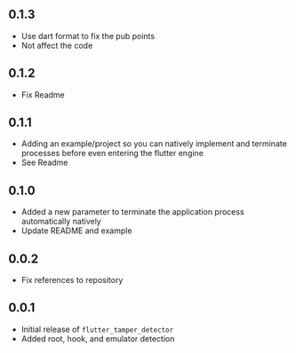 ## 0.1.3
* Use dart format to fix the pub points
* Not affect the code

## 0.1.2
* Fix Readme

## 0.1.1
* Adding an example/project so you can natively implement and terminate processes before even entering the flutter engine
* See Readme

## 0.1.0
* Added a new parameter to terminate the application process automatically natively
* Update README and example

## 0.0.2
* Fix references to repository

## 0.0.1

* Initial release of `flutter_tamper_detector`
* Added root, hook, and emulator detection
